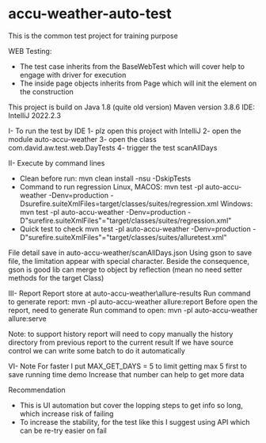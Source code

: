 # accu-weather-auto-test

This is the common test project for training purpose

WEB Testing:
 - The test case inherits from the BaseWebTest which will cover help to engage with driver for execution
 - The inside page objects inherits from Page which will init the element on the construction

This project is build on Java 1.8 (quite old version)
Maven version 3.8.6
IDE: IntelliJ 2022.2.3

I- To run the test by IDE
1- plz open this project with IntelliJ
2- open the module auto-accu-weather
3- open the class com.david.aw.test.web.DayTests
4- trigger the test scanAllDays

II- Execute by command lines
- Clean before run: mvn clean install -nsu -DskipTests
- Command to run regression
Linux, MACOS: mvn test -pl auto-accu-weather -Denv=production -Dsurefire.suiteXmlFiles=target/classes/suites/regression.xml
Windows: mvn test -pl auto-accu-weather -Denv=production -D"surefire.suiteXmlFiles"="target/classes/suites/regression.xml"
- Quick test to check
mvn test -pl auto-accu-weather -Denv=production -D"surefire.suiteXmlFiles"="target/classes/suites/alluretest.xml"

File detail save in auto-accu-weather/scanAllDays.json
Using gson to save file, the limitation appear with special character. Beside the consequence, gson is good lib can merge to object by reflection (mean no need setter methods for the target Class)

III- Report
Report store at auto-accu-weather\allure-results
Run command to generate report: mvn -pl auto-accu-weather allure:report
Before open the report, need to generate
Run command to open: mvn -pl auto-accu-weather allure:serve

Note: to support history report will need to copy manually the history directory from previous report to the current result
If we have source control we can write some batch to do it automatically

VI- Note
For faster I put MAX_GET_DAYS = 5 to limit getting max 5 first to save running time demo
Increase that number can help to get more data

Recommendation
- This is UI automation but cover the lopping steps to get info so long, which increase risk of failing
- To increase the stability, for the test like this I suggest using API which can be re-try easier on fail


